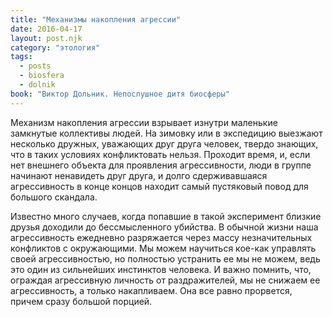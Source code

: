 ```yaml
---
title: "Механизмы накопления агрессии"
date: 2016-04-17
layout: post.njk
category: "этология"
tags:
  - posts
  - biosfera
  - dolnik
book: "Виктор Дольник. Непослушное дитя биосферы"
---
```


Механизм накопления агрессии взрывает изнутри маленькие замкнутые коллективы людей. На зимовку или в экспедицию выезжают несколько дружных, уважающих друг друга человек, твердо знающих, что в таких условиях конфликтовать нельзя. Проходит время, и, если нет внешнего объекта для проявления агрессивности, люди в группе начинают ненавидеть друг друга, и долго сдерживавшаяся агрессивность в конце концов находит самый пустяковый повод для большого скандала.

Известно много случаев, когда попавшие в такой эксперимент близкие друзья доходили до бессмысленного убийства. В обычной жизни наша агрессивность ежедневно разряжается через массу незначительных конфликтов с окружающими. Мы можем научиться кое-как управлять своей агрессивностью, но полностью устранить ее мы не можем, ведь это один из сильнейших инстинктов человека. И важно помнить, что, ограждая агрессивную личность от раздражителей, мы не снижаем ее агрессивность, а только накапливаем. Она все равно прорвется, причем сразу большой порцией.
